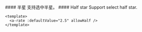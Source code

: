 <cn>
#### 半星
支持选中半星。
</cn>

<us>
#### Half star
Support select half star.
</us>

```tpl
<template>
  <a-rate :defaultValue="2.5" allowHalf />
</template>
```
